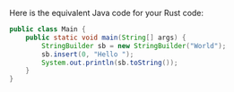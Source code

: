 Here is the equivalent Java code for your Rust code:

```java
public class Main {
    public static void main(String[] args) {
        StringBuilder sb = new StringBuilder("World");
        sb.insert(0, "Hello ");
        System.out.println(sb.toString());
    }
}
```

